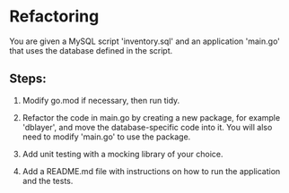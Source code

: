 # Refactoring

You are given a MySQL script 'inventory.sql' and an application 'main.go' that uses the database defined in the script.

## Steps:

1) Modify go.mod if necessary, then run tidy.

2) Refactor the code in main.go by creating a new package, for example 'dblayer', and move the database-specific code into it. You will also need to modify 'main.go' to use the package.

3) Add unit testing with a mocking library of your choice.

4) Add a README.md file with instructions on how to run the application and the tests.
